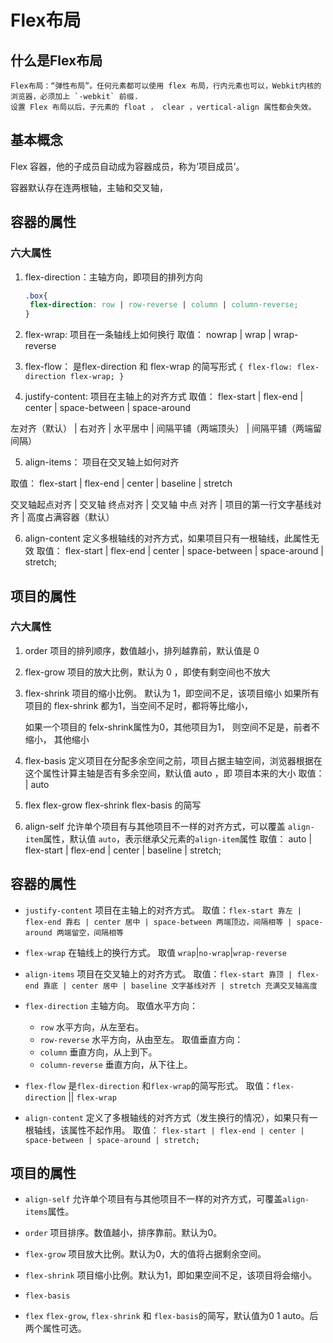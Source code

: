 # Flex布局



## 什么是Flex布局

	Flex布局：“弹性布局”。任何元素都可以使用 flex 布局，行内元素也可以，Webkit内核的浏览器，必须加上 `-webkit` 前缀.
	设置 Flex 布局以后，子元素的 float ， clear ，vertical-align 属性都会失效。

## 基本概念

Flex 容器，他的子成员自动成为容器成员，称为‘项目成员’。

容器默认存在连两根轴，主轴和交叉轴，

## 容器的属性

### 六大属性

1. flex-direction：主轴方向，即项目的排列方向

   ```css
   .box{
   	flex-direction: row | row-reverse | column | column-reverse;
   }
   ```

2. flex-wrap: 项目在一条轴线上如何换行
   取值： nowrap | wrap | wrap-reverse

3. flex-flow： 是flex-direction 和 flex-wrap 的简写形式
   `{ flex-flow: flex-direction flex-wrap; }`

4. justify-content: 项目在主轴上的对齐方式
   取值： flex-start | flex-end | center | space-between | space-around

  左对齐（默认） | 右对齐 | 水平居中 |  间隔平铺（两端顶头） | 间隔平铺（两端留间隔） 

5. align-items： 项目在交叉轴上如何对齐

  取值： flex-start | flex-end | center | baseline | stretch 

  交叉轴起点对齐 | 交叉轴 终点对齐 | 交叉轴 中点 对齐 | 项目的第一行文字基线对齐 | 高度占满容器（默认）

6. align-content 定义多根轴线的对齐方式，如果项目只有一根轴线，此属性无效
   取值： flex-start | flex-end | center | space-between | space-around | stretch;

## 项目的属性 

### 六大属性

1. order 项目的排列顺序，数值越小，排列越靠前，默认值是 0 

2. flex-grow 项目的放大比例，默认为 0 ，即使有剩空间也不放大

3. flex-shrink 项目的缩小比例。
   默认为 1，即空间不足，该项目缩小 如果所有项目的 flex-shrink 都为1，当空间不足时，都将等比缩小，

   如果一个项目的 felx-shrink属性为0，其他项目为1， 则空间不足是，前者不缩小， 其他缩小

4. flex-basis 定义项目在分配多余空间之前，项目占据主轴空间，浏览器根据在这个属性计算主轴是否有多余空间，默认值 auto ，即 项目本来的大小
   取值：  <length> | auto

5. flex flex-grow flex-shrink flex-basis 的简写

6. align-self 允许单个项目有与其他项目不一样的对齐方式，可以覆盖 `align-item`属性，默认值 `auto`，表示继承父元素的`align-item`属性
   取值： auto | flex-start | flex-end | center | baseline | stretch;



## 容器的属性

- `justify-content` 项目在主轴上的对齐方式。
    取值：`flex-start 靠左 | flex-end 靠右 | center 居中 | space-between 两端顶边，间隔相等 | space-around 两端留空，间隔相等 `

- `flex-wrap` 在轴线上的换行方式。
    取值 `wrap`|`no-wrap`|`wrap-reverse`

- `align-items` 项目在交叉轴上的对齐方式。
    取值：`flex-start 靠顶 | flex-end 靠底 | center 居中 | baseline 文字基线对齐 | stretch 充满交叉轴高度` 

- `flex-direction` 主轴方向。
    取值水平方向：
  
  - `row` 水平方向，从左至右。
  - `row-reverse` 水平方向，从由至左。
    取值垂直方向：
  - `column`  垂直方向，从上到下。
  - `column-reverse` 垂直方向，从下往上。

- `flex-flow`
    是`flex-direction` 和`flex-wrap`的简写形式。
    取值：`flex-direction` || `flex-wrap`

- `align-content` 定义了多根轴线的对齐方式（发生换行的情况），如果只有一根轴线，该属性不起作用。
  取值： `flex-start | flex-end | center | space-between | space-around | stretch;`

## 项目的属性

- `align-self` 允许单个项目有与其他项目不一样的对齐方式，可覆盖`align-items`属性。

- `order` 项目排序。数值越小，排序靠前。默认为0。

- `flex-grow` 项目放大比例。默认为0，大的值将占据剩余空间。

- `flex-shrink` 项目缩小比例。默认为1，即如果空间不足，该项目将会缩小。

- `flex-basis`

- `flex` `flex-grow`, `flex-shrink` 和 `flex-basis`的简写，默认值为0 1 auto。后两个属性可选。
